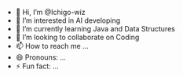- 👋 Hi, I’m @Ichigo-wiz
- 👀 I’m interested in AI developing
- 🌱 I’m currently learning Java and Data Structures
- 💞️ I’m looking to collaborate on Coding
- 📫 How to reach me ...
- 😄 Pronouns: ...
- ⚡ Fun fact: ...

<!---
Ichigo-wiz/Ichigo-wiz is a ✨ special ✨ repository because its `README.md` (this file) appears on your GitHub profile.
You can click the Preview link to take a look at your changes.
--->
